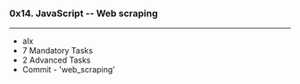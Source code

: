 ### 0x14. JavaScript -- Web scraping
---
* alx
* 7 Mandatory Tasks
* 2 Advanced Tasks
* Commit - 'web_scraping'
